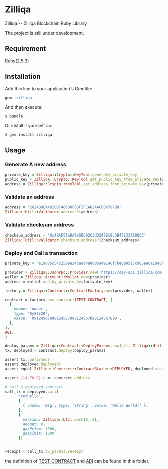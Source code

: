 # Zilliqa

Zilliqa -- Zilliqa Blockchain Ruby Library

The project is still under development.

## Requirement

Ruby(2.5.3)

## Installation

Add this line to your application's Gemfile:

```ruby
gem 'zilliqa'
```

And then execute:

    $ bundle

Or install it yourself as:

    $ gem install zilliqa

## Usage

### Generate A new address
```ruby
private_key = Zilliqa::Crypto::KeyTool.generate_private_key
public_key = Zilliqa::Crypto::KeyTool.get_public_key_from_private_key(private_key)
address = Zilliqa::Crypto::KeyTool.get_address_from_private_key(private_key)
```

### Validate an address
```ruby
address = '2624B9EA4B1CD740630F6BF2FEA82AAC0067070B'
Zilliqa::Util::Validator.address?(address)
```

### Validate checksum address
```ruby
checksum_address = '0x4BAF5faDA8e5Db92C3d3242618c5B47133AE003C'
Zilliqa::Util::Validator.checksum_address?(checksum_address)
```

### Deploy and Call a transaction
```ruby
private_key = "e19d05c5452598e24caad4a0d85a49146f7be089515c905ae6a19e8a578a6930"

provider = Zilliqa::Jsonrpc::Provider.new('https://dev-api.zilliqa.com')
wallet = Zilliqa::Account::Wallet.new(provider)
address = wallet.add_by_private_key(private_key)

factory = Zilliqa::Contract::ContractFactory.new(provider, wallet)

contract = factory.new_contract(TEST_CONTRACT, [
  {
    vname: 'owner',
    type: 'ByStr20',
    value: '0x124567890124567890124567890124567890',
  },
],
ABI,
)

deploy_params = Zilliqa::Contract::DeployParams.new(nil, Zilliqa::Util.pack(8, 8), nil, 1000, 1000, nil)
tx, deployed = contract.deploy(deploy_params)

assert tx.confirmed?
assert deployed.deployed?
assert_equal Zilliqa::Contract::ContractStatus::DEPLOYED, deployed.status

assert /[A-F0-9]+/ =~ contract.address

# call a deployed contract
call_tx = deployed.call(
      'setHello',
      [
        { vname: 'msg', type: 'String', value: 'Hello World!' },
      ],
      {
        version: Zilliqa::Util.pack(8, 8),
        amount: 0,
        gasPrice: 1000,
        gasLimit: 1000
      })


receipt = call_tx.tx_params.receipt
```

the definition of [TEST_CONTRACT](https://github.com/FireStack-Lab/ZilliqaRuby/blob/master/test/contract/test_contract.rb) and [ABI](https://github.com/FireStack-Lab/ZilliqaRuby/blob/master/test/contract/test_abi.rb) can be found in this folder.
